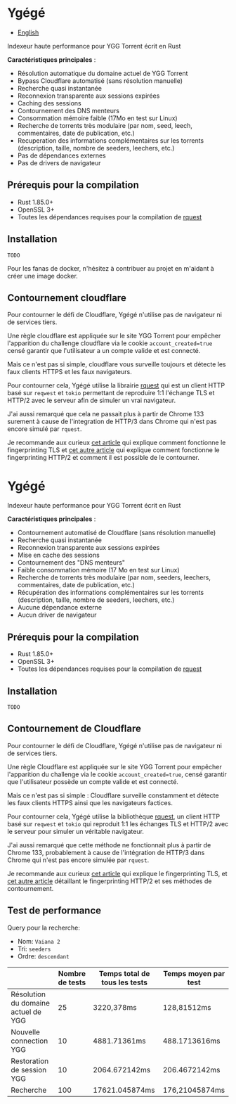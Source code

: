 # Ygégé

- [English](README.md)

Indexeur haute performance pour YGG Torrent écrit en Rust 

**Caractéristiques principales** :
- Résolution automatique du domaine actuel de YGG Torrent
- Bypass Cloudflare automatisé (sans résolution manuelle)
- Recherche quasi instantanée
- Reconnexion transparente aux sessions expirées
- Caching des sessions
- Contournement des DNS menteurs
- Consommation mémoire faible (17Mo en test sur Linux)
- Recherche de torrents très modulaire (par nom, seed, leech, commentaires, date de publication, etc.)
- Recuperation des informations complémentaires sur les torrents (description, taille, nombre de seeders, leechers, etc.)
- Pas de dépendances externes
- Pas de drivers de navigateur

## Prérequis pour la compilation
- Rust 1.85.0+
- OpenSSL 3+
- Toutes les dépendances requises pour la compilation de [rquest](https://crates.io/crates/rquest)

## Installation

`TODO`

Pour les fanas de docker, n'hésitez à contribuer au projet en m'aidant à créer une image docker.

## Contournement cloudflare
Pour contourner le défi de Cloudflare, Ygégé n'utilise pas de navigateur ni de services tiers.

Une règle cloudflare est appliquée sur le site YGG Torrent pour empêcher l'apparition du challenge cloudflare via le cookie `account_created=true` censé garantir que l'utilisateur a un compte valide et est connecté.

Mais ce n'est pas si simple, cloudflare vous surveille toujours et détecte les faux clients HTTPS et les faux navigateurs.

Pour contourner cela, Ygégé utilise la librairie [rquest](https://crates.io/crates/rquest) qui est un client HTTP basé sur `reqwest` et `tokio` permettant de reproduire 1:1 l'échange TLS et HTTP/2 avec le serveur afin de simuler un vrai navigateur.

J'ai aussi remarqué que cela ne passait plus à partir de Chrome 133 surement à cause de l'integration de HTTP/3 dans Chrome qui n'est pas encore simulé par `rquest`.

Je recommande aux curieux [cet article](https://fingerprint.com/blog/what-is-tls-fingerprinting-transport-layer-security/) qui explique comment fonctionne le fingerprinting TLS et [cet autre article](https://www.trickster.dev/post/understanding-http2-fingerprinting/) qui explique comment fonctionne le fingerprinting HTTP/2 et comment il est possible de le contourner.



# Ygégé

Indexeur haute performance pour YGG Torrent écrit en Rust 

**Caractéristiques principales** :
- Contournement automatisé de Cloudflare (sans résolution manuelle)
- Recherche quasi instantanée
- Reconnexion transparente aux sessions expirées
- Mise en cache des sessions
- Contournement des "DNS menteurs"
- Faible consommation mémoire (17 Mo en test sur Linux)
- Recherche de torrents très modulaire (par nom, seeders, leechers, commentaires, date de publication, etc.)
- Récupération des informations complémentaires sur les torrents (description, taille, nombre de seeders, leechers, etc.)
- Aucune dépendance externe
- Aucun driver de navigateur

## Prérequis pour la compilation
- Rust 1.85.0+
- OpenSSL 3+
- Toutes les dépendances requises pour la compilation de [rquest](https://crates.io/crates/rquest)

## Installation

`TODO`

## Contournement de Cloudflare
Pour contourner le défi de Cloudflare, Ygégé n'utilise pas de navigateur ni de services tiers.

Une règle Cloudflare est appliquée sur le site YGG Torrent pour empêcher l'apparition du challenge via le cookie `account_created=true`, censé garantir que l'utilisateur possède un compte valide et est connecté.

Mais ce n'est pas si simple : Cloudflare surveille constamment et détecte les faux clients HTTPS ainsi que les navigateurs factices.

Pour contourner cela, Ygégé utilise la bibliothèque [rquest](https://crates.io/crates/rquest), un client HTTP basé sur `reqwest` et `tokio` qui reproduit 1:1 les échanges TLS et HTTP/2 avec le serveur pour simuler un véritable navigateur.

J'ai aussi remarqué que cette méthode ne fonctionnait plus à partir de Chrome 133, probablement à cause de l'intégration de HTTP/3 dans Chrome qui n'est pas encore simulée par `rquest`.

Je recommande aux curieux [cet article](https://fingerprint.com/blog/what-is-tls-fingerprinting-transport-layer-security/) qui explique le fingerprinting TLS, et [cet autre article](https://www.trickster.dev/post/understanding-http2-fingerprinting/) détaillant le fingerprinting HTTP/2 et ses méthodes de contournement.

## Test de performance

Query pour la recherche:
- Nom: `Vaiana 2`
- Tri: `seeders`
- Ordre: `descendant`

|                                     | Nombre de tests | Temps total de tous les tests | Temps moyen par test |
|-------------------------------------|-----------------|-------------------------------|----------------------|
| Résolution du domaine actuel de YGG |        25       |           3220,378ms          |      128,81512ms     |
| Nouvelle connection YGG             |        10       |          4881.71361ms         |     488.1713616ms    |
| Restoration de session YGG          |        10       |         2064.672142ms         |     206.4672142ms    |
| Recherche                           |       100       |         17621.045874ms        |    176,21045874ms    |